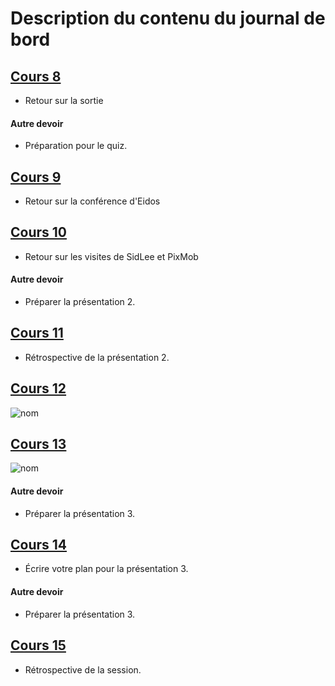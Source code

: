 #  Description du contenu du journal de bord
## [Cours 8](cours_08.md) 
* Retour sur la sortie

#### Autre devoir
* Préparation pour le quiz. 

## [Cours 9](cours_09.md) 
* Retour sur la conférence d'Eidos

## [Cours 10](cours_10.md) 
* Retour sur les visites de SidLee et PixMob

#### Autre devoir
* Préparer la présentation 2. 

## [Cours 11](cours_11.md) 
* Rétrospective de la présentation 2.

## [Cours 12](cours_12.md) 
![nom](https://github.com/Flora0510/Journal_de_Bord_semaines_8_15/Images/brainstorm.png)

## [Cours 13](cours_13.md) 
![nom](https://github.com/Flora0510/Journal_de_Bord_semaines_8_15/blob/main/Images/Carteheuristique.jpg)

#### Autre devoir
* Préparer la présentation 3. 

## [Cours 14](cours_14.md)
* Écrire votre plan pour la présentation 3. 

#### Autre devoir
* Préparer la présentation 3. 

## [Cours 15](cours_15.md)
* Rétrospective de la session. 
